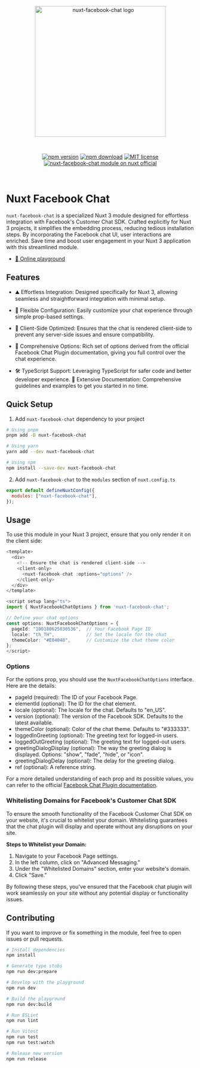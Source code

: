 <p align="center">
  <a href="https://github.com/superdev-tech/nuxt-facebook-chat" target="_blank" rel="noopener noreferrer">
    <img style="width:350px" src="https://raw.githubusercontent.com/superdev-tech/nuxt-facebook-chat/main/nuxt-facebook-chat-logo.svg" alt="nuxt-facebook-chat logo">
  </a>
</p>
<br/>
<p align="center">
  <a href="https://npmjs.com/package/nuxt-facebook-chat"><img src="https://img.shields.io/npm/v/nuxt-facebook-chat/latest.svg?style=flat&colorA=18181B&colorB=28CF8D" alt="npm version"></a>
  <a href="https://npmjs.com/package/nuxt-facebook-chat"><img src="https://img.shields.io/npm/dm/nuxt-facebook-chat.svg?style=flat&colorA=18181B&colorB=28CF8D" alt="npm download"></a>
  <a href="https://github.com/superdev-tech/nuxt-facebook-chat/blob/main/LICENSE"><img src="https://img.shields.io/npm/l/nuxt-facebook-chat.svg?style=flat&colorA=18181B&colorB=28CF8D" alt="MIT license"></a>
  <a href="https://nuxt.com/modules/nuxt-facebook-chat"><img src="https://img.shields.io/badge/Nuxt-18181B?logo=nuxt.js" alt="nuxt-facebook-chat module on nuxt official"></a>
</p>
<br/>

# Nuxt Facebook Chat

`nuxt-facebook-chat` is a specialized Nuxt 3 module designed for effortless integration with Facebook's Customer Chat SDK. Crafted explicitly for Nuxt 3 projects, it simplifies the embedding process, reducing tedious installation steps. By incorporating the Facebook chat UI, user interactions are enriched. Save time and boost user engagement in your Nuxt 3 application with this streamlined module.

- [🏀 Online playground](https://stackblitz.com/edit/nuxt-starter-trutjc?file=app.vue)

## Features

- ⛰ Effortless Integration: Designed specifically for Nuxt 3, allowing seamless and straightforward integration with minimal setup.

- 🚠 Flexible Configuration: Easily customize your chat experience through simple prop-based settings.

- 🌲 Client-Side Optimized: Ensures that the chat is rendered client-side to prevent any server-side issues and ensure compatibility.

- 🌟 Comprehensive Options: Rich set of options derived from the official Facebook Chat Plugin documentation, giving you full control over the chat experience.

- 🛠 TypeScript Support: Leveraging TypeScript for safer code and better developer experience.
  📖 Extensive Documentation: Comprehensive guidelines and examples to get you started in no time.

## Quick Setup

1. Add `nuxt-facebook-chat` dependency to your project

```bash
# Using pnpm
pnpm add -D nuxt-facebook-chat

# Using yarn
yarn add --dev nuxt-facebook-chat

# Using npm
npm install --save-dev nuxt-facebook-chat
```

2. Add `nuxt-facebook-chat` to the `modules` section of `nuxt.config.ts`

```js
export default defineNuxtConfig({
  modules: ["nuxt-facebook-chat"],
});
```

## Usage

To use this module in your Nuxt 3 project, ensure that you only render it on the client side:

```ts
<template>
  <div>
    <!-- Ensure the chat is rendered client-side -->
    <client-only>
      <nuxt-facebook-chat :options="options" />
    </client-only>
  </div>
</template>

<script setup lang="ts">
import { NuxtFacebookChatOptions } from 'nuxt-facebook-chat';

// Define your chat options
const options: NuxtFacebookChatOptions = {
  pageId: "100180625030536",  // Your Facebook Page ID
  locale: "th_TH",            // Set the locale for the chat
  themeColor: "#E04040",      // Customize the chat theme color
};
</script>
```

### Options

For the options prop, you should use the `NuxtFacebookChatOptions` interface. Here are the details:

- pageId (required): The ID of your Facebook Page.
- elementId (optional): The ID for the chat element.
- locale (optional): The locale for the chat. Defaults to "en_US".
- version (optional): The version of the Facebook SDK. Defaults to the latest available.
- themeColor (optional): Color of the chat theme. Defaults to "#333333".
- loggedInGreeting (optional): The greeting text for logged-in users.
- loggedOutGreeting (optional): The greeting text for logged-out users.
- greetingDialogDisplay (optional): The way the greeting dialog is displayed. Options: "show", "fade", "hide", or "icon".
- greetingDialogDelay (optional): The delay for the greeting dialog.
- ref (optional): A reference string.

For a more detailed understanding of each prop and its possible values, you can refer to the official [Facebook Chat Plugin documentation](https://developers.facebook.com/docs/messenger-platform/discovery/facebook-chat-plugin#steps).

### Whitelisting Domains for Facebook's Customer Chat SDK

To ensure the smooth functionality of the Facebook Customer Chat SDK on your website, it's crucial to whitelist your domain. Whitelisting guarantees that the chat plugin will display and operate without any disruptions on your site.

**Steps to Whitelist your Domain:**

1. Navigate to your Facebook Page settings.
2. In the left column, click on "Advanced Messaging."
3. Under the "Whitelisted Domains" section, enter your website's domain.
4. Click "Save."

By following these steps, you've ensured that the Facebook chat plugin will work seamlessly on your site without any potential display or functionality issues.

## Contributing

If you want to improve or fix something in the module, feel free to open issues or pull requests.

```bash
# Install dependencies
npm install

# Generate type stubs
npm run dev:prepare

# Develop with the playground
npm run dev

# Build the playground
npm run dev:build

# Run ESLint
npm run lint

# Run Vitest
npm run test
npm run test:watch

# Release new version
npm run release
```
